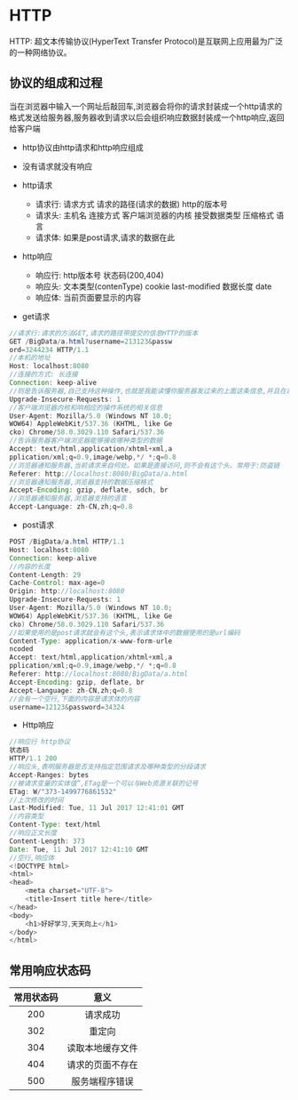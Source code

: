 # HTTP
HTTP: 超文本传输协议(HyperText Transfer Protocol)是互联网上应用最为广泛的一种网络协议。

## 协议的组成和过程

当在浏览器中输入一个网址后敲回车,浏览器会将你的请求封装成一个http请求的格式发送给服务器,服务器收到请求以后会组织响应数据封装成一个http响应,返回给客户端

- http协议由http请求和http响应组成     
- 没有请求就没有响应


- http请求
  - 请求行: 请求方式 请求的路径(请求的数据) http的版本号
  - 请求头: 主机名 连接方式 客户端浏览器的内核 接受数据类型 压缩格式 语言
  - 请求体: 如果是post请求,请求的数据在此
- http响应
  - 响应行: http版本号 状态码(200,404)
  - 响应头: 文本类型(contenType) cookie last-modified 数据长度 date
  - 响应体: 当前页面要显示的内容

- get请求
```java
//请求行:请求的方法GET,请求的路径带提交的信息HTTP的版本
GET /BigData/a.html?username=213123&passw
ord=3244234 HTTP/1.1
//本机的地址
Host: localhost:8080
//连接的方式: 长连接
Connection: keep-alive
//则是告诉服务器,自己支持这种操作,也就是我能读懂你服务器发过来的上面这条信息,并且在以后发请求的时候不用http而用https
Upgrade-Insecure-Requests: 1
//客户端浏览器内核和响相应的操作系统的相关信息
User-Agent: Mozilla/5.0 (Windows NT 10.0;
WOW64) AppleWebKit/537.36 (KHTML, like Ge
cko) Chrome/58.0.3029.110 Safari/537.36
//告诉服务器客户端浏览器能够接收哪种类型的数据
Accept: text/html,application/xhtml+xml,a
pplication/xml;q=0.9,image/webp,*/ *;q=0.8
//浏览器通知服务器,当前请求来自何处。如果是直接访问,则不会有这个头。常用于:防盗链
Referer: http://localhost:8080/BigData/a.html
//浏览器通知服务器,浏览器支持的数据压缩格式
Accept-Encoding: gzip, deflate, sdch, br
//浏览器通知服务器,浏览器支持的语言
Accept-Language: zh-CN,zh;q=0.8
```
- post请求
```java
POST /BigData/a.html HTTP/1.1
Host: localhost:8080
Connection: keep-alive
//内容的长度
Content-Length: 29
Cache-Control: max-age=0
Origin: http://localhost:8080
Upgrade-Insecure-Requests: 1
User-Agent: Mozilla/5.0 (Windows NT 10.0;
WOW64) AppleWebKit/537.36 (KHTML, like Ge
cko) Chrome/58.0.3029.110 Safari/537.36
//如果使用的是post请求就会有这个头,表示请求体中的数据使用的是url编码
Content-Type: application/x-www-form-urle
ncoded
Accept: text/html,application/xhtml+xml,a
pplication/xml;q=0.9,image/webp,*/ *;q=0.8
Referer: http://localhost:8080/BigData/a.html
Accept-Encoding: gzip, deflate, br
Accept-Language: zh-CN,zh;q=0.8
//会有一个空行,下面的内容是请求体的内容
username=12123&password=34324
```
- Http响应
```java
//响应行 http协议
状态码
HTTP/1.1 200
//响应头,表明服务器是否支持指定范围请求及哪种类型的分段请求
Accept-Ranges: bytes
//被请求变量的实体值”,ETag是一个可以与Web资源关联的记号
ETag: W/"373-1499776861532"
//上次修改的时间
Last-Modified: Tue, 11 Jul 2017 12:41:01 GMT
//内容类型
Content-Type: text/html
//响应正文长度
Content-Length: 373
Date: Tue, 11 Jul 2017 12:41:10 GMT
//空行,响应体
<!DOCTYPE html>
<html>
<head>
    <meta charset="UTF-8">
    <title>Insert title here</title>
</head>
<body>
    <h1>好好学习,天天向上</h1>
</body>
</html>
```

## 常用响应状态码

|常用状态码| 意义|
|:-:|:-:|
|200 |请求成功|
|302 |重定向|
|304 |读取本地缓存文件|
|404 |请求的页面不存在|
|500 |服务端程序错误|
